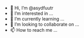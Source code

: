 - 👋 Hi, I’m @asydfuutr
- 👀 I’m interested in ...
- 🌱 I’m currently learning ...
- 💞️ I’m looking to collaborate on ...
- 📫 How to reach me ...

<!---
asydfuutr/asydfuutr is a ✨ special ✨ repository because its `README.md` (this file) appears on your GitHub profile.
You can click the Preview link to take a look at your changes.
--->
